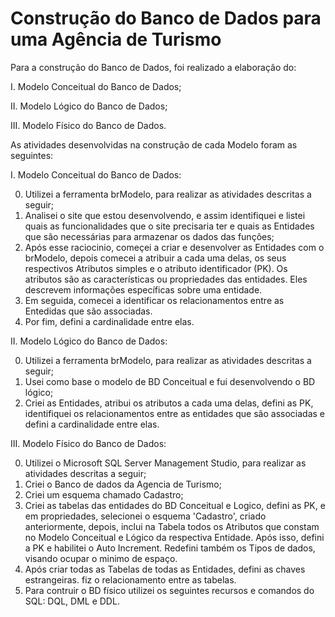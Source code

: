 # Construção do Banco de Dados para uma Agência de Turismo

Para a construção do Banco de Dados, foi realizado a elaboração do:

I. Modelo Conceitual do Banco de Dados;

II. Modelo Lógico do Banco de Dados;

III. Modelo Físico do Banco de Dados.

As atividades desenvolvidas na construção de cada Modelo foram as seguintes:

I. Modelo Conceitual do Banco de Dados:

0. Utilizei a ferramenta brModelo, para realizar as atividades descritas a seguir;
1. Analisei o site que estou desenvolvendo, e assim identifiquei e listei quais as funcionalidades que o site precisaria ter e quais as Entidades que são necessárias para armazenar os dados das funções;
2. Após esse raciocinio, começei a criar e desenvolver as Entidades com o brModelo, depois comecei a atribuir a cada uma delas, os seus respectivos Atributos simples e o atributo identificador (PK). Os atributos são as características ou propriedades das entidades. Eles descrevem informações específicas sobre uma entidade.
3. Em seguida, comecei a identificar os relacionamentos entre as Entedidas que são associadas.
4. Por fim, defini a cardinalidade entre elas.

II. Modelo Lógico do Banco de Dados:

0. Utilizei a ferramenta brModelo, para realizar as atividades descritas a seguir;
1. Usei como base o modelo de BD Conceitual e fui desenvolvendo o BD lógico;
2. Criei as Entidades, atribui os atributos a cada uma delas, defini as PK, identifiquei os relacionamentos entre as entidades que são associadas e defini a cardinalidade entre elas.

III. Modelo Físico do Banco de Dados:

0. Utilizei o Microsoft SQL Server Management Studio, para realizar as atividades descritas a seguir;
1. Criei o Banco de dados da Agencia de Turismo;
2. Criei um esquema chamado Cadastro;
3. Criei as tabelas das entidades do BD Conceitual e Logico, defini as PK, e em propriedades, selecionei o esquema 'Cadastro', criado anteriormente, depois, inclui na Tabela todos os Atributos que constam no Modelo Conceitual e Lógico da respectiva Entidade. Após isso, defini a PK e habilitei o Auto Increment. Redefini também os Tipos de dados, visando ocupar o minimo de espaço.
4. Após criar todas as Tabelas de todas as Entidades, defini as chaves estrangeiras. fiz o relacionamento entre as tabelas.
5. Para contruir o BD físico utilizei os seguintes recursos e comandos do SQL: DQL, DML e DDL.
